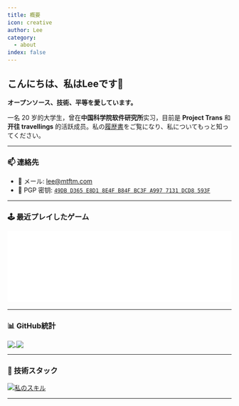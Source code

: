```yaml
---
title: 概要
icon: creative
author: Lee
category:
  - about
index: false
---
```


## こんにちは、私はLeeです👋

**オープンソース、技術、平等を愛しています。**

一名 20 岁的大学生，曾在**中国科学院软件研究所**实习，目前是 **Project Trans** 和 **开往 travellings** 的活跃成员。私の[履歴書](./resume)をご覧になり、私についてもっと知ってください。

---

### 📫 連絡先

- 📧 メール: <lee@mtftm.com>
- 🔑 PGP 密钥: [`49DB D365 E8D1 8E4F B84F BC3F A997 7131 DCD8 593F`](https://keyserver.ubuntu.com/pks/lookup?search=49DBD365E8D18E4FB84FBC3FA9977131DCD8593F&fingerprint=on&op=index)

---

### 🕹️ 最近プレイしたゲーム

![](https://raw.githubusercontent.com/Leetfs/Leetfs/main/metrics.plugin.steam.svg)

---

### 📊 GitHub統計

<a href="https://github.com/Leetfs/">
  <img align="center" src="https://github-readme-stats.vercel.app/api?username=Leetfs&show_icons=true&count_private=true&theme=transparent&hide_border=true&show=reviews" width="49%" />
</a>
<a href="https://github.com/Leetfs/">
  <img align="center" src="https://github-readme-stats.vercel.app/api/top-langs?username=Leetfs&layout=compact&langs_count=8&theme=transparent&hide_border=true&hide=markdown" width="49%" />
</a>

---

### 🚀 技術スタック

[![私のスキル](https://skillicons.dev/icons?i=vscode,unity,ae,au,ai,ps,pr,blender,c,cs,cpp,cloudflare,html,css,debian,docker,git,github,githubactions,react,linux,md,npm,pnpm,ubuntu,vue,vite,electron)](https://skillicons.dev)

---
